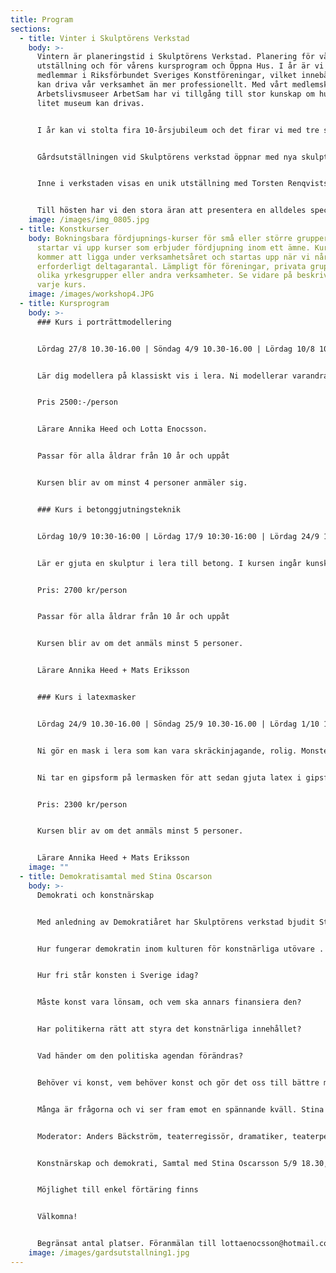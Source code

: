 ```yaml
---
title: Program
sections:
  - title: Vinter i Skulptörens Verkstad
    body: >-
      Vintern är planeringstid i Skulptörens Verkstad. Planering för vårens
      utställning och för vårens kursprogram och Öppna Hus. I år är vi nyblivna
      medlemmar i Riksförbundet Sveriges Konstföreningar, vilket innebär att vi
      kan driva vår verksamhet än mer professionellt. Med vårt medlemskap i
      Arbetslivsmuseer ArbetSam har vi tillgång till stor kunskap om hur ett
      litet museum kan drivas. 


      I år kan vi stolta fira 10-årsjubileum och det firar vi med tre spännande utställningar!


      Gårdsutställningen vid Skulptörens verkstad öppnar med nya skulpturer tillsammans med de fasta som finns på gården. Gården är alltid öppen för besök.


      Inne i verkstaden visas en unik utställning med Torsten Renqvists teckningar och grafik! Där kan även ett antal skulpturer ses,  visning av Torstens ateljé sker varje söndag, ateljén ligger en liten bit från verkstaden.


      Till hösten har vi den stora äran att presentera en alldeles speciell utställning. Skulptur av Siri Derkert och Ninnan Santesson. Två stora konstnärer som även var goda vänner. Mer information om utställningen kommer längre fram!
    image: /images/img_0805.jpg
  - title: Konstkurser
    body: Bokningsbara fördjupnings-kurser för små eller större grupper. I år
      startar vi upp kurser som erbjuder fördjupning inom ett ämne. Kurserna
      kommer att ligga under verksamhetsåret och startas upp när vi når upp i
      erforderligt deltagarantal. Lämpligt för föreningar, privata grupper,
      olika yrkesgrupper eller andra verksamheter. Se vidare på beskrivning av
      varje kurs.
    image: /images/workshop4.JPG
  - title: Kursprogram
    body: >-
      ### Kurs i porträttmodellering


      Lördag 27/8 10.30-16.00 | Söndag 4/9 10.30-16.00 | Lördag 10/8 10.30-16.00


      Lär dig modellera på klassiskt vis i lera. Ni modellerar varandra i kursen så det kan vara bra att ta med sig en vän eller släkting till kursen för att skapa deras porträtt. Både modell och modellör lär sig lika mycket eftersom ni byts av hela tiden på ett rättvist sätt. Ni får ett porträtt i lera som senare kan brännas.


      Pris 2500:-/person


      Lärare Annika Heed och Lotta Enocsson.


      Passar för alla åldrar från 10 år och uppåt


      Kursen blir av om minst 4 personer anmäler sig.


      ### Kurs i betonggjutningsteknik


      Lördag 10/9 10:30-16:00 | Lördag 17/9 10:30-16:00 | Lördag 24/9 10:00-12:00


      Lär er gjuta en skulptur i lera till betong. I kursen ingår kunskaper kring vad som är enkelt att gjuta när ni arbetar i lera. Formtagning med gips på lera. Gjutning av betong i gipsform. Uthuggning. Efter genomgången kurs har ni de basala kunskaper som behövs för att arbeta vidare på egen hand.


      Pris: 2700 kr/person


      Passar för alla åldrar från 10 år och uppåt


      Kursen blir av om det anmäls minst 5 personer.


      Lärare Annika Heed + Mats Eriksson


      ### Kurs i latexmasker


      Lördag 24/9 10.30-16.00 | Söndag 25/9 10.30-16.00 | Lördag 1/10 10.30-12.00 | Söndag 2/10 10.30-12.00


      Ni gör en mask i lera som kan vara skräckinjagande, rolig. Monster, människa eller djur.


      Ni tar en gipsform på lermasken för att sedan gjuta latex i gipsformen. Ni får en latexmask som går att måla i de färger ni önskar och sedan sätta på er och glädja/skrämma er omgivning.


      Pris: 2300 kr/person


      Kursen blir av om det anmäls minst 5 personer.


      Lärare Annika Heed + Mats Eriksson
    image: ""
  - title: Demokratisamtal med Stina Oscarson
    body: >-
      Demokrati och konstnärskap


      Med anledning av Demokratiåret har Skulptörens verkstad bjudit Stina Oscarsson för att tala om konstnärsskap och demokrati. Moderator Anders Bäckström.


      Hur fungerar demokratin inom kulturen för konstnärliga utövare .


      Hur fri står konsten i Sverige idag?


      Måste konst vara lönsam, och vem ska annars finansiera den?


      Har politikerna rätt att styra det konstnärliga innehållet?


      Vad händer om den politiska agendan förändras?


      Behöver vi konst, vem behöver konst och gör det oss till bättre människor?


      Många är frågorna och vi ser fram emot en spännande kväll. Stina Oscarson är regissör, dramatiker/författare och känd samhällsdebattör. Hon har vunnit ett flertal priser bl.a Eldh Ekblads fredspris, Stockholms stads folkbildningsstipendium 2015 och Bokmässans bildningsstipendium 2018. Stina har varit krönikör på Dagens Nyheter, ETC och SvD och är en uppmärksammad och engagerad röst i samhällsdebatten.


      Moderator: Anders Bäckström, teaterregissör, dramatiker, teaterpedagog och forskare inom teaterfältet.


      Konstnärskap och demokrati, Samtal med Stina Oscarsson 5/9 18.30,  kostnad 100kr.


      Möjlighet till enkel förtäring finns


      Välkomna!


      Begränsat antal platser. Föranmälan till lottaenocsson@hotmail.com och förskottsbetalning via Swish krävs till 0736-249285
    image: /images/gardsutstallning1.jpg
---
```

